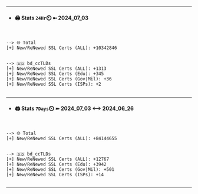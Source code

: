 

---
- #### 🖨️ **Stats** `24Hr`⏲️ ➼ 2024_07_03
```console


--> 🌐 Total
[+] New/ReNewed SSL Certs (ALL): +10342846


--> 🇧🇩 bd_ccTLDs
[+] New/ReNewed SSL Certs (ALL): +1313
[+] New/ReNewed SSL Certs (Edu): +345
[+] New/ReNewed SSL Certs (Gov|Mil): +36
[+] New/ReNewed SSL Certs (ISPs): +2


```

---
- #### 🖨️ **Stats** `7Days`⏲️ ➼ 2024_07_03 <--> 2024_06_26
```console


--> 🌐 Total
[+] New/ReNewed SSL Certs (ALL): +84144655


--> 🇧🇩 bd_ccTLDs
[+] New/ReNewed SSL Certs (ALL): +12767
[+] New/ReNewed SSL Certs (Edu): +3942
[+] New/ReNewed SSL Certs (Gov|Mil): +501
[+] New/ReNewed SSL Certs (ISPs): +14


```

---


